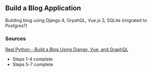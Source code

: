 ## Build a Blog Application
Building blog using Django 4, GrpahQL, Vue.js 3, SQLite (migrated to Postgres?)

### Sources
[Real Python - Build a Blog Using Django, Vue, and GraphQL](https://realpython.com/python-django-blog/)
* Steps 1-4 complete
* Steps 5-7 complete